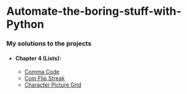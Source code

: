 # Automate-the-boring-stuff-with-Python

### My solutions to the projects

* #### Chapter 4 (Lists):
  - [Comma Code](https://github.com/ShadeVI/)
  - [Coin Flip Streak](https://github.com/ShadeVI/)
  - [Character Picture Grid](https://github.com/ShadeVI/)
